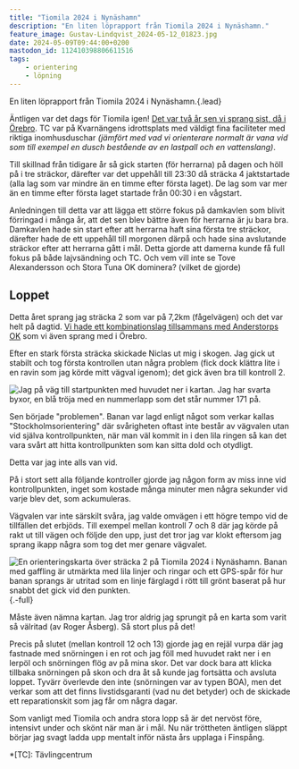 ```yaml
---
title: "Tiomila 2024 i Nynäshamn"
description: "En liten löprapport från Tiomila 2024 i Nynäshamn."
feature_image: Gustav-Lindqvist_2024-05-12_01823.jpg
date: 2024-05-09T09:44:00+0200
mastodon_id: 112410398806611516
tags:
    - orientering
    - löpning
---
```


En liten löprapport från Tiomila 2024 i Nynäshamn.{.lead}

Äntligen var det dags för Tiomila igen! [Det var två år sen vi sprang sist, då i Örebro](/2022/05/08/tiomila-2022-i-annaboda-orebro/). TC var på Kvarnängens idrottsplats med väldigt fina faciliteter med riktiga inomhusduschar *(jämfört med vad vi orienterare normalt är vana vid som till exempel en dusch bestående av en lastpall och en vattenslang)*.

Till skillnad från tidigare år så gick starten (för herrarna) på dagen och höll på i tre sträckor, därefter var det uppehåll till 23:30 då sträcka 4 jaktstartade (alla lag som var mindre än en timme efter första laget). De lag som var mer än en timme efter första laget startade från 00:30 i en vågstart.

Anledningen till detta var att lägga ett större fokus på damkavlen som blivit förringad i många år, att det sen blev bättre även för herrarna är ju bara bra. Damkavlen hade sin start efter att herrarna haft sina första tre sträckor, därefter hade de ett uppehåll till morgonen därpå och hade sina avslutande sträckor efter att herrarna gått i mål. Detta gjorde att damerna kunde få full fokus på både lajvsändning och TC. Och vem vill inte se Tove Alexandersson och Stora Tuna OK dominera? (vilket de gjorde)

## Loppet

Detta året sprang jag sträcka 2 som var på 7,2km (fågelvägen) och det var helt på dagtid. [Vi hade ett kombinationslag tillsammans med Anderstorps OK](http://online.10mila.se/index2.php?bibNumber=171) som vi även sprang med i Örebro.

Efter en stark första sträcka skickade Niclas ut mig i skogen. Jag gick ut stabilt och tog första kontrollen utan några problem (fick dock klättra lite i en ravin som jag körde mitt vägval igenom); det gick även bra till kontroll 2.

![Jag på väg till startpunkten med huvudet ner i kartan. Jag har svarta byxor, en blå tröja med en nummerlapp som det står nummer 171 på.](2024-05-04_Gustav-till-start_Elise-Josefsson.jpg "Foto av Elise Josefsson")

Sen började "problemen". Banan var lagd enligt något som verkar kallas "Stockholmsorientering" där svårigheten oftast inte består av vägvalen utan vid själva kontrollpunkten, när man väl kommit in i den lila ringen så kan det vara svårt att hitta kontrollpunkten som kan sitta dold och otydligt.

Detta var jag inte alls van vid.

På i stort sett alla följande kontroller gjorde jag någon form av miss inne vid kontrollpunkten, inget som kostade många minuter men några sekunder vid varje blev det, som ackumuleras.

Vägvalen var inte särskilt svåra, jag valde omvägen i ett högre tempo vid de tillfällen det erbjöds. Till exempel mellan kontroll 7 och 8 där jag körde på rakt ut till vägen och följde den upp, just det tror jag var klokt eftersom jag sprang ikapp några som tog det mer genare vägvalet.

![En orienteringskarta över sträcka 2 på Tiomila 2024 i Nynäshamn. Banan med gaffling är utmärkta med lila linjer och ringar och ett GPS-spår för hur banan sprangs är utritad som en linje färglagd i rött till grönt baserat på hur snabbt det gick vid den punkten.](Livelox_Tiomila-Nynashamn-Stafettligan-3-_Herrkavlen_2_GustavLindqvist.png "[Se hur jag sprang i Livelox](https://www.livelox.com/Viewer/Tiomila-Nynashamn-Stafettligan-3-/Herrkavlen/2?classId=708794&relayLeg=2)"){.-full}

Måste även nämna kartan. Jag tror aldrig jag sprungit på en karta som varit så välritad (av Roger Åsberg). Så stort plus på det!

Precis på slutet (mellan kontroll 12 och 13) gjorde jag en rejäl vurpa där jag fastnade med snörningen i en rot och jag föll med huvudet rakt ner i en lerpöl och snörningen flög av på mina skor. Det var dock bara att klicka tillbaka snörningen på skon och dra åt så kunde jag fortsätta och avsluta loppet. Tyvärr överlevde den inte (snörningen var av typen BOA), men det verkar som att det finns livstidsgaranti (vad nu det betyder) och de skickade ett reparationskit som jag får om några dagar.

Som vanligt med Tiomila och andra stora lopp så är det nervöst före, intensivt under och skönt när man är i mål. Nu när tröttheten äntligen släppt börjar jag svagt ladda upp mentalt inför nästa års upplaga i Finspång.

*[TC]: Tävlingcentrum
